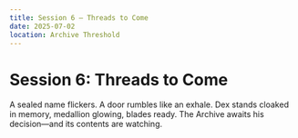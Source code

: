 ```yaml
---
title: Session 6 – Threads to Come
date: 2025-07-02
location: Archive Threshold
---
```


# Session 6: Threads to Come

A sealed name flickers. A door rumbles like an exhale. Dex stands cloaked in memory, medallion glowing, blades ready. The Archive awaits his decision—and its contents are watching.
